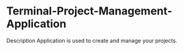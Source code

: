 # Terminal-Project-Management-Application

Description
Application is used to create and manage your projects.

